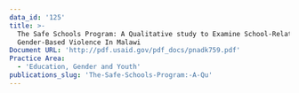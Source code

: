 ```yaml
---
data_id: '125'
title: >-
  The Safe Schools Program: A Qualitative study to Examine School-Related
  Gender-Based Violence In Malawi
Document URL: 'http://pdf.usaid.gov/pdf_docs/pnadk759.pdf'
Practice Area:
  - 'Education, Gender and Youth'
publications_slug: 'The-Safe-Schools-Program:-A-Qu'
---
```

